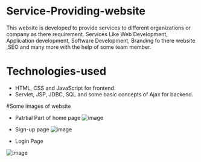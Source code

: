 # Service-Providing-website
This website is developed to provide services to different organizations or company as there requirement. Services Like Web Development, Application development, Software Development, Branding fo there website ,SEO and many more with the help of some team member.

# Technologies-used
* HTML, CSS and JavaScript for frontend.
* Servlet, JSP, JDBC, SQL and some basic concepts of Ajax for backend.


#Some images of website

* Patrtial Part of home page
![image](https://user-images.githubusercontent.com/32640120/95312278-5b0e6800-08ac-11eb-8b0c-94f9a1216902.png)

* Sign-up page
![image](https://user-images.githubusercontent.com/32640120/95312906-23ec8680-08ad-11eb-8cd9-40ef0ed167a3.png)

* Login Page

 ![image](https://user-images.githubusercontent.com/32640120/95312661-d839dd00-08ac-11eb-8c3d-27365710b7f2.png)



